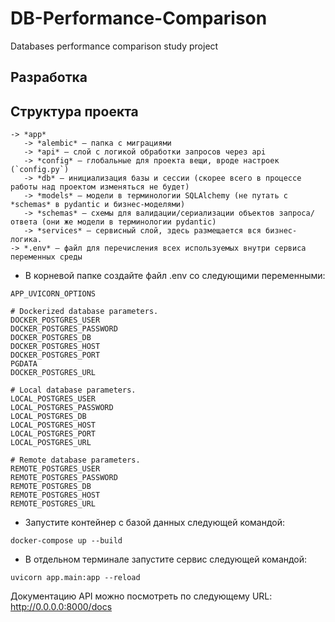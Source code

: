 # DB-Performance-Comparison
Databases performance comparison study project

## Разработка

## Структура проекта

```
-> *app*
   -> *alembic* — папка с миграциями
   -> *api* — слой с логикой обработки запросов через api
   -> *config* — глобальные для проекта вещи, вроде настроек (`config.py`)
   -> *db* — инициализация базы и сессии (скорее всего в процессе работы над проектом изменяться не будет)
   -> *models* — модели в терминологии SQLAlchemy (не путать с *schemas* в pydantic и бизнес-моделями)
   -> *schemas* — схемы для валидации/сериализации объектов запроса/ответа (они же модели в терминологии pydantic)
   -> *services* — сервисный слой, здесь размещается вся бизнес-логика.
-> *.env* — файл для перечисления всех используемых внутри сервиса переменных среды
```

* В корневой папке создайте файл .env со следующими переменными:
~~~console
APP_UVICORN_OPTIONS  

# Dockerized database parameters.
DOCKER_POSTGRES_USER  
DOCKER_POSTGRES_PASSWORD  
DOCKER_POSTGRES_DB  
DOCKER_POSTGRES_HOST  
DOCKER_POSTGRES_PORT  
PGDATA  
DOCKER_POSTGRES_URL  

# Local database parameters.  
LOCAL_POSTGRES_USER  
LOCAL_POSTGRES_PASSWORD  
LOCAL_POSTGRES_DB  
LOCAL_POSTGRES_HOST  
LOCAL_POSTGRES_PORT  
LOCAL_POSTGRES_URL  

# Remote database parameters.
REMOTE_POSTGRES_USER  
REMOTE_POSTGRES_PASSWORD  
REMOTE_POSTGRES_DB  
REMOTE_POSTGRES_HOST  
REMOTE_POSTGRES_URL  
~~~

* Запустите контейнер с базой данных следующей командой:
~~~console
docker-compose up --build
~~~

* В отдельном терминале запустите сервис следующей командой:
~~~console
uvicorn app.main:app --reload
~~~

Документацию API можно посмотреть по следующему URL: http://0.0.0.0:8000/docs
